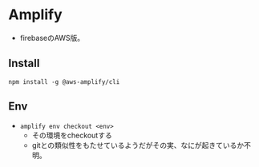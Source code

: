 # Amplify

* firebaseのAWS版。

## Install

```shell
npm install -g @aws-amplify/cli
```

## Env

* `amplify env checkout <env>`
  * その環境をcheckoutする
  * gitとの類似性をもたせているようだがその実、なにが起きているか不明。
